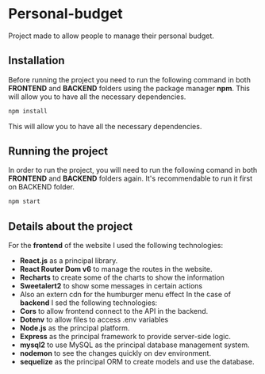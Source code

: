 # Personal-budget
Project made to allow people to manage their personal budget.

## Installation
Before running the project you need to run the following command in both **FRONTEND** and **BACKEND** folders using the package manager **npm**. 
This will allow you to have all the necessary dependencies. 
```bash
npm install
```
This will allow you to have all the necessary dependencies.
## Running the project
In order to run the project, you will need to run the following comand in both **FRONTEND** and **BACKEND** folders again. It's recommendable to run it first on BACKEND folder.
```bash
npm start
```
## Details about the project
For the **frontend** of the website I used the following technologies:
* **React.js** as a principal library.
* **React Router Dom v6** to manage the routes in the website.
* **Recharts** to create some of the charts to show the information
* **Sweetalert2** to show some messages in certain actions
* Also an extern cdn for the humburger menu effect
In the case of **backend** I sed the following technologies:
* **Cors** to allow frontend connect to the API in the backend.
* **Dotenv** to allow files to access .env variables
* **Node.js** as the principal platform.
* **Express** as the principal framework to provide server-side logic.
* **mysql2** to use MySQL as the principal database management system.
* **nodemon** to see the changes quickly on dev environment.
* **sequelize** as the principal ORM to create models and use the database.


